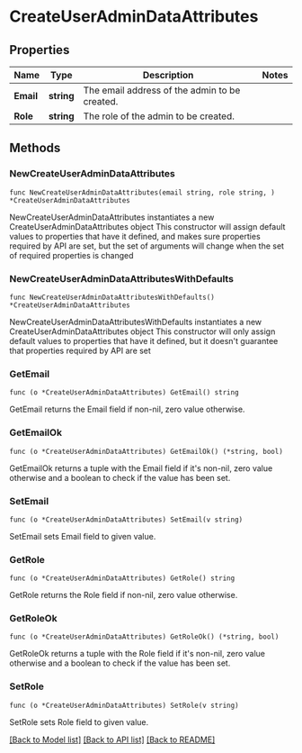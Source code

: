 # CreateUserAdminDataAttributes

## Properties

Name | Type | Description | Notes
------------ | ------------- | ------------- | -------------
**Email** | **string** | The email address of the admin to be created. | 
**Role** | **string** | The role of the admin to be created. | 

## Methods

### NewCreateUserAdminDataAttributes

`func NewCreateUserAdminDataAttributes(email string, role string, ) *CreateUserAdminDataAttributes`

NewCreateUserAdminDataAttributes instantiates a new CreateUserAdminDataAttributes object
This constructor will assign default values to properties that have it defined,
and makes sure properties required by API are set, but the set of arguments
will change when the set of required properties is changed

### NewCreateUserAdminDataAttributesWithDefaults

`func NewCreateUserAdminDataAttributesWithDefaults() *CreateUserAdminDataAttributes`

NewCreateUserAdminDataAttributesWithDefaults instantiates a new CreateUserAdminDataAttributes object
This constructor will only assign default values to properties that have it defined,
but it doesn't guarantee that properties required by API are set

### GetEmail

`func (o *CreateUserAdminDataAttributes) GetEmail() string`

GetEmail returns the Email field if non-nil, zero value otherwise.

### GetEmailOk

`func (o *CreateUserAdminDataAttributes) GetEmailOk() (*string, bool)`

GetEmailOk returns a tuple with the Email field if it's non-nil, zero value otherwise
and a boolean to check if the value has been set.

### SetEmail

`func (o *CreateUserAdminDataAttributes) SetEmail(v string)`

SetEmail sets Email field to given value.


### GetRole

`func (o *CreateUserAdminDataAttributes) GetRole() string`

GetRole returns the Role field if non-nil, zero value otherwise.

### GetRoleOk

`func (o *CreateUserAdminDataAttributes) GetRoleOk() (*string, bool)`

GetRoleOk returns a tuple with the Role field if it's non-nil, zero value otherwise
and a boolean to check if the value has been set.

### SetRole

`func (o *CreateUserAdminDataAttributes) SetRole(v string)`

SetRole sets Role field to given value.



[[Back to Model list]](../README.md#documentation-for-models) [[Back to API list]](../README.md#documentation-for-api-endpoints) [[Back to README]](../README.md)



